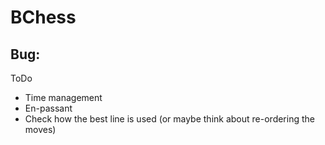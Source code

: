 #  BChess

Bug:
-

ToDo

- Time management
- En-passant
- Check how the best line is used (or maybe think about re-ordering the moves)
